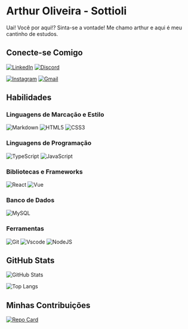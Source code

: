 
# Arthur Oliveira - Sottioli 



Uai! Você por aqui!? Sinta-se a vontade! Me chamo arthur e aqui é meu cantinho de estudos. 


## Conecte-se Comigo
[![LinkedIn](https://img.shields.io/badge/LinkedIn-0077B5?style=for-the-badge&logo=linkedin&logoColor=white)](https://www.linkedin.com/in/sottioli/)
  [![Discord](https://img.shields.io/badge/Discord-7289DA?style=for-the-badge&logo=discord&logoColor=white)](https://discord.com/channels/@sottioli/)

[![Instagram](https://img.shields.io/badge/-Instagram-%23E4405F?style=for-the-badge&logo=instagram&logoColor=white)](https://www.instagram.com/sottioli/)
 [![Gmail](https://img.shields.io/badge/Gmail-333333?style=for-the-badge&logo=gmail&logoColor=red)](mailto:arthuroli2806@gmail.com)

## Habilidades


### Linguagens de Marcação e Estilo


![Markdown](https://img.shields.io/badge/Markdown-000?style=for-the-badge&logo=markdown) ![HTML5](https://img.shields.io/badge/HTML5-E34F26?style=for-the-badge&logo=html5&logoColor=white) ![CSS3](https://img.shields.io/badge/CSS3-1572B6?style=for-the-badge&logo=css3&logoColor=white)

### Linguagens de Programação

![TypeScript](https://img.shields.io/badge/TypeScript-007ACC?style=for-the-badge&logo=typescript&logoColor=white)  ![JavaScript](https://img.shields.io/badge/JavaScript-F7DF1E?style=for-the-badge&logo=javascript&logoColor=black)

### Bibliotecas e Frameworks
![React](https://img.shields.io/badge/React-20232A?style=for-the-badge&logo=react&logoColor=61DAFB)
 ![Vue](https://img.shields.io/badge/vuejs-%2335495e.svg?style=for-the-badge&logo=vuedotjs&logoColor=%234FC08D)

### Banco de Dados

![MySQL](https://img.shields.io/badge/MySQL-00000F?style=for-the-badge&logo=mysql&logoColor=white)
 

 ### Ferramentas

![Git](https://img.shields.io/badge/GIT-E44C30?style=for-the-badge&logo=git&logoColor=white) ![Vscode](https://img.shields.io/badge/Vscode-007ACC?style=for-the-badge&logo=visual-studio-code&logoColor=white) ![NodeJS](https://img.shields.io/badge/node.js-6DA55F?style=for-the-badge&logo=node.js&logoColor=white)




## GitHub Stats 

![GitHub Stats](https://github-readme-stats.vercel.app/api?username=sottioli&theme=transparent&bg_color=000&border_color=30A3DC&show_icons=true&icon_color=30A3DC&title_color=E94D5F&text_color=FFF&text-color-fffhide_title-true&hide-stars)


![Top Langs](https://github-readme-stats-git-masterrstaa-rickstaa.vercel.app/api/top-langs/?username=sottioli&bg_color=000&border_color=30A3DC&title_color=E94D5F&text_color=FFF)




## Minhas Contribuições

[![Repo Card](https://github-readme-stats.vercel.app/api/pin/?username=sottioli&repo=Pratice-dio-lab-open-source&bg_color=000&border_color=30A3DC&show_icons=true&icon_color=30A3DC&title_color=E94D5F&text_color=FFF)](https://github.com/sottioli/Pratice-dio-lab-open-source/tree/main)
